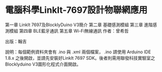 # 電腦科學LinkIt-7697設計物聯網應用
第一章 LinkIt 7697及BlocklyDuino V3簡介
第二章 基礎感測模組
第三章 進階感測模組
第四章 BLE藍牙通訊
第五章 Wi-Fi無線通訊
作者：曾希哲

出版：翰吉

說明：每個範例資料夾會有 .ino 與 .xml 兩個檔案， .ino 請使用 Arduino IDE 1.8.x 之後開啟，並請先安裝好LinkIt 7697 SDK。後者則需用聯發科技實驗室之 Blocklyduino V3圖形化程式介面開啟。
